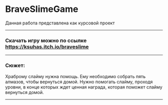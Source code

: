 # BraveSlimeGame
Данная работа представлена как курсовой проект<br/>
____
### Скачать игру можно по ссылке https://ksuhas.itch.io/braveslime<br/>
____
### Сюжет:<br/>
Храброму слайму нужна помощь. Ему необходимо собрать пять алмазов, чтобы вернуться домой. Нужно помогать слайму, проходя уровни, в конце которых ждет ценная награда, которая поможет слайму вернуться домой.
____
